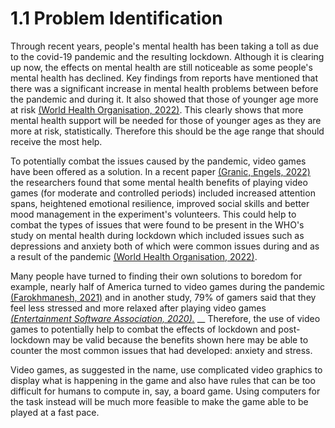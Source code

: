 # 1.1 Problem Identification

Through recent years, people's mental health has been taking a toll as due to the covid-19 pandemic and the resulting lockdown. Although it is clearing up now, the effects on mental health are still noticeable as some people's mental health has declined. Key findings from reports have mentioned that there was a significant increase in mental health problems between before the pandemic and during it. It also showed that those of younger age more at risk [(World Health Organisation, 2022)](../analysis/references.md). This clearly shows that more mental health support will be needed for those of younger ages as they are more at risk, statistically. Therefore this should be the age range that should receive the most help.

To potentially combat the issues caused by the pandemic, video games have been offered as a solution. In a recent paper [(Granic, Engels, 2022)](../analysis/references.md) the researchers found that some mental health benefits of playing video games (for moderate and controlled periods) included increased attention spans, heightened emotional resilience, improved social skills and better mood management in the experiment's volunteers. This could help to combat the types of issues that were found to be present in the WHO's study on mental health during lockdown which included issues such as depressions and anxiety both of which were common issues during and as a result of the pandemic [(World Health Organisation, 2022)](../analysis/references.md).

Many people have turned to finding their own solutions to boredom for example, nearly half of America turned to video games during the pandemic [(Farokhmanesh, 2021)](../analysis/references.md) and in another study, 79% of gamers said that they feel less stressed and more relaxed after playing video games [_(_Entertainment Software Association, 2020_)._](../analysis/references.md) __ Therefore, the use of video games to potentially help to combat the effects of lockdown and post-lockdown may be valid because the benefits shown here may be able to counter the most common issues that had developed: anxiety and stress.

Video games, as suggested in the name, use complicated video graphics to display what is happening in the game and also have rules that can be too difficult for humans to compute in, say, a board game. Using computers for the task instead will be much more feasible to make the game able to be played at a fast pace.
